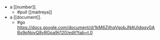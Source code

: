 - a [[number]].
  - #pull [[maitreya]]
- a [[document]].
  - #go https://docs.google.com/document/d/1kM6ZjIhqVgobJNAUldqqvGABs9pNovQ8vRGpa9ij120/edit?tab=t.0

